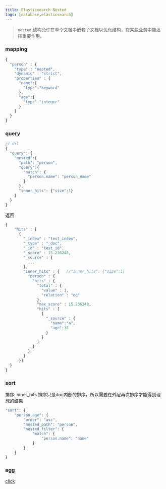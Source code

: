 ```yaml
---
title: Elasticsearch Nested
tags: [database,elasticsearch]
---
```


> `nested` 结构允许在单个文档中嵌套子文档以优化结构，在某些业务中能发挥重要作用。
<!--truncate-->

### mapping
```js
{
  "person" : {
    "type" : "nested",
    "dynamic" : "strict",
    "properties" : {
      "name":{
        "type":"keyword"
      },
      "age":{
        "type":"integer"
      }
    }
  }
}
```


### query
```js
// dsl
{
  "query": {
    "nested":{
      "path": "person",
      "query":{
        "match": {
          "person.name": "person_name"
        }
      },
      "inner_hits": {"size":1}
    }
  }
}
```

返回
```js
{
    "hits" : [
      {
        "_index" : "test_index",
        "_type" : "_doc",
        "_id" : "test_id",
        "_score" : 15.236248,
        "_source" : {
          ...
        },
        "inner_hits" : {   //"inner_hits": {"size":1}
          "person" : {
            "hits" : {
              "total" : {
                "value" : 1,
                "relation" : "eq"
              },
              "max_score" : 15.236248,
              "hits" : [
                {
                  "_source" : {
                    "name":"a",
                    "age":18
                  }
                }
              ]
            }
          }
        }
      }]
  }
}
```

### sort
排序: inner_hits 排序只是doc内部的排序，所以需要在外层再次排序才能得到理想的结果
```js
"sort": {
    "person.age": {
        "order": "asc",
        "nested_path": "person",
        "nested_filter": {
            "match": {
                "person.name": "name"
            }
        }
    }
}
```

### agg
[click](https://blog.csdn.net/allenalex/article/details/45080645/)


